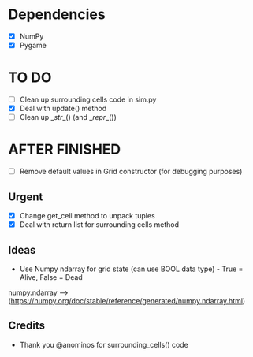 # Dependencies
- [x] NumPy
- [x] Pygame

# TO DO
- [ ] Clean up surrounding cells code in sim.py
- [x] Deal with update() method
- [ ] Clean up \__str__() (and \__repr__())

# AFTER FINISHED
- [ ] Remove default values in Grid constructor (for debugging purposes)

## Urgent
- [x] Change get_cell method to unpack tuples
- [x] Deal with return list for surrounding cells method

## Ideas

- Use Numpy ndarray for grid state (can use BOOL data type) - True = Alive, False = Dead

numpy.ndarray --> (https://numpy.org/doc/stable/reference/generated/numpy.ndarray.html)

## Credits
- Thank you @anominos for surrounding_cells() code
